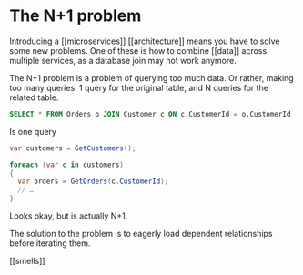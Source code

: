 # The N+1 problem

Introducing a [[microservices]] [[architecture]] means you have to solve some new problems. One of these is how to combine [[data]] across multiple services, as a database join may not work anymore.

The N+1 problem is a problem of querying too much data. Or rather, making too many queries. 1 query for the original table, and N queries for the related table.

```sql
SELECT * FROM Orders o JOIN Customer c ON c.CustomerId = o.CustomerId
```
Is one query

```csharp
var customers = GetCustomers();

foreach (var c in customers)
{
  var orders = GetOrders(c.CustomerId);
  // …
}
```
Looks okay, but is actually N+1.

The solution to the problem is to eagerly load dependent relationships before iterating them.

[[smells]]